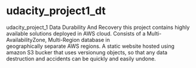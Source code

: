 # udacity_project1_dt
udacity_project_1
Data Durability And Recovery
this project contains  highly available solutions deployed in AWS cloud. Consists of   a Multi-AvailabilityZone, Multi-Region database in  
geographically separate AWS regions. A static  website hosted using amazon S3 bucker that uses versionung objects, so 
that any data destruction and accidents can be quickly and easily undone.
